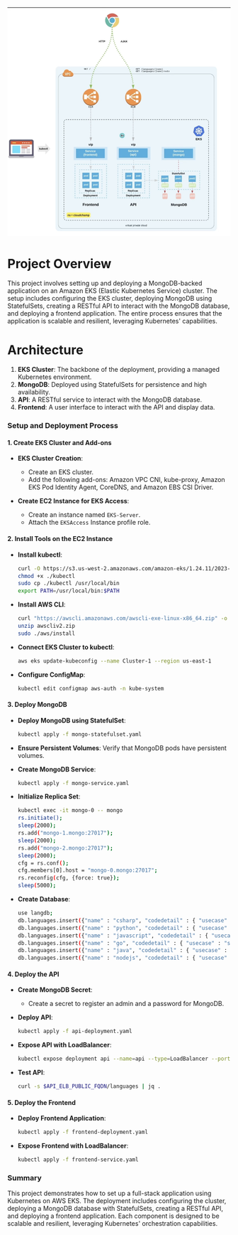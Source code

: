 
![Alt text](Full-Architecture.png)
----

# Project Overview

This project involves setting up and deploying a MongoDB-backed application on an Amazon EKS (Elastic Kubernetes Service) cluster. The setup includes configuring the EKS cluster, deploying MongoDB using StatefulSets, creating a RESTful API to interact with the MongoDB database, and deploying a frontend application. The entire process ensures that the application is scalable and resilient, leveraging Kubernetes' capabilities.

# Architecture

1. **EKS Cluster**: The backbone of the deployment, providing a managed Kubernetes environment.
2. **MongoDB**: Deployed using StatefulSets for persistence and high availability.
3. **API**: A RESTful service to interact with the MongoDB database.
4. **Frontend**: A user interface to interact with the API and display data.

### Setup and Deployment Process

#### 1. Create EKS Cluster and Add-ons

- **EKS Cluster Creation**:
  - Create an EKS cluster.
  - Add the following add-ons: Amazon VPC CNI, kube-proxy, Amazon EKS Pod Identity Agent, CoreDNS, and Amazon EBS CSI Driver.

- **Create EC2 Instance for EKS Access**:
  - Create an instance named `EKS-Server`.
  - Attach the `EKSAccess` Instance profile role.

#### 2. Install Tools on the EC2 Instance

- **Install kubectl**:
  ```sh
  curl -O https://s3.us-west-2.amazonaws.com/amazon-eks/1.24.11/2023-03-17/bin/linux/amd64/kubectl
  chmod +x ./kubectl
  sudo cp ./kubectl /usr/local/bin
  export PATH=/usr/local/bin:$PATH
  ```

- **Install AWS CLI**:
  ```sh
  curl "https://awscli.amazonaws.com/awscli-exe-linux-x86_64.zip" -o "awscliv2.zip"
  unzip awscliv2.zip
  sudo ./aws/install
  ```

- **Connect EKS Cluster to kubectl**:
  ```sh
  aws eks update-kubeconfig --name Cluster-1 --region us-east-1
  ```

- **Configure ConfigMap**:
  ```sh
  kubectl edit configmap aws-auth -n kube-system
  ```

#### 3. Deploy MongoDB

- **Deploy MongoDB using StatefulSet**:
  ```sh
  kubectl apply -f mongo-statefulset.yaml
  ```

- **Ensure Persistent Volumes**: Verify that MongoDB pods have persistent volumes.

- **Create MongoDB Service**:
  ```sh
  kubectl apply -f mongo-service.yaml
  ```

- **Initialize Replica Set**:
  ```sh
  kubectl exec -it mongo-0 -- mongo
  rs.initiate();
  sleep(2000);
  rs.add("mongo-1.mongo:27017");
  sleep(2000);
  rs.add("mongo-2.mongo:27017");
  sleep(2000);
  cfg = rs.conf();
  cfg.members[0].host = "mongo-0.mongo:27017";
  rs.reconfig(cfg, {force: true});
  sleep(5000);
  ```

- **Create Database**:
  ```sh
  use langdb;
  db.languages.insert({"name" : "csharp", "codedetail" : { "usecase" : "system, web, server-side", "rank" : 5, "compiled" : false, "homepage" : "https://dotnet.microsoft.com/learn/csharp", "download" : "https://dotnet.microsoft.com/download/", "votes" : 0}});
  db.languages.insert({"name" : "python", "codedetail" : { "usecase" : "system, web, server-side", "rank" : 3, "script" : false, "homepage" : "https://www.python.org/", "download" : "https://www.python.org/downloads/", "votes" : 0}});
  db.languages.insert({"name" : "javascript", "codedetail" : { "usecase" : "web, client-side", "rank" : 7, "script" : false, "homepage" : "https://en.wikipedia.org/wiki/JavaScript", "download" : "n/a", "votes" : 0}});
  db.languages.insert({"name" : "go", "codedetail" : { "usecase" : "system, web, server-side", "rank" : 12, "compiled" : true, "homepage" : "https://golang.org", "download" : "https://golang.org/dl/", "votes" : 0}});
  db.languages.insert({"name" : "java", "codedetail" : { "usecase" : "system, web, server-side", "rank" : 1, "compiled" : true, "homepage" : "https://www.java.com/en/", "download" : "https://www.java.com/en/download/", "votes" : 0}});
  db.languages.insert({"name" : "nodejs", "codedetail" : { "usecase" : "system, web, server-side", "rank" : 20, "script" : false, "homepage" : "https://nodejs.org/en/", "download" : "https://nodejs.org/en/download/", "votes" : 0}});
  ```

#### 4. Deploy the API

- **Create MongoDB Secret**:
  - Create a secret to register an admin and a password for MongoDB.

- **Deploy API**:
  ```sh
  kubectl apply -f api-deployment.yaml
  ```

- **Expose API with LoadBalancer**:
  ```sh
  kubectl expose deployment api --name=api --type=LoadBalancer --port=80 --target-port=8080
  ```

- **Test API**:
  ```sh
  curl -s $API_ELB_PUBLIC_FQDN/languages | jq .
  ```

#### 5. Deploy the Frontend

- **Deploy Frontend Application**:
  ```sh
  kubectl apply -f frontend-deployment.yaml
  ```

- **Expose Frontend with LoadBalancer**:
  ```sh
  kubectl apply -f frontend-service.yaml
  ```

### Summary

This project demonstrates how to set up a full-stack application using Kubernetes on AWS EKS. The deployment includes configuring the cluster, deploying a MongoDB database with StatefulSets, creating a RESTful API, and deploying a frontend application. Each component is designed to be scalable and resilient, leveraging Kubernetes' orchestration capabilities.

